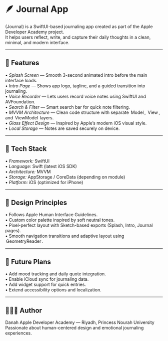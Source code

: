 # 🪶 Journal App

(Journal) is a SwiftUI-based journaling app created as part of the Apple Developer Academy project.  
It helps users reflect, write, and capture their daily thoughts in a clean, minimal, and modern interface.

---

## 📱 Features

•⁠  ⁠*Splash Screen* — Smooth 3-second animated intro before the main interface loads.  
•⁠  ⁠*Intro Page* — Shows app logo, tagline, and a guided transition into journaling.  
•⁠  ⁠*Voice Recorder* — Lets users record voice notes using SwiftUI and AVFoundation.  
•⁠  ⁠*Search & Filter* — Smart search bar for quick note filtering.  
•⁠  ⁠*MVVM Architecture* — Clean code structure with separate ⁠ Model ⁠, ⁠ View ⁠, and ⁠ ViewModel ⁠ layers.  
•⁠  ⁠*Glass Effect Design* — Inspired by Apple’s modern iOS visual style.  
•⁠  ⁠*Local Storage* — Notes are saved securely on device.  

---

## 🧩 Tech Stack

•⁠  ⁠*Framework:* SwiftUI  
•⁠  ⁠*Language:* Swift (latest iOS SDK)  
•⁠  ⁠*Architecture:* MVVM  
•⁠  ⁠*Storage:* AppStorage / CoreData (depending on module)  
•⁠  ⁠*Platform:* iOS (optimized for iPhone)

---

## 🎨 Design Principles

•⁠  ⁠Follows Apple Human Interface Guidelines.  
•⁠  ⁠Custom color palette inspired by soft neutral tones.  
•⁠  ⁠Pixel-perfect layout with Sketch-based exports (Splash, Intro, Journal pages).  
•⁠  ⁠Smooth navigation transitions and adaptive layout using ⁠ GeometryReader ⁠.

---

## 🚀 Future Plans

•⁠  ⁠Add mood tracking and daily quote integration.  
•⁠  ⁠Enable iCloud sync for journaling data.  
•⁠  ⁠Add widget support for quick entries.  
•⁠  ⁠Extend accessibility options and localization.

---

## 👩🏻‍💻 Author

Danah
Apple Developer Academy — Riyadh, Princess Nourah University  
Passionate about human-centered design and emotional journaling experiences.
